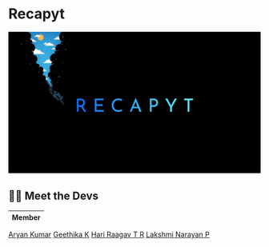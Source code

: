 # Recapyt

![alt text](https://github.com/HariRaagavTR/multimodal-video-summary-generator/blob/main/images/banner.png "Recapyt Logo Banner")

## 👨‍💻 Meet the Devs
Member | 
--- |
[Aryan Kumar](https://github.com/Aryan0501) 
[Geethika K](https://github.com/Geeth5) 
[Hari Raagav T R](https://github.com/HariRaagavTR) 
[Lakshmi Narayan P](https://github.com/LakshmiNarayanP) 
